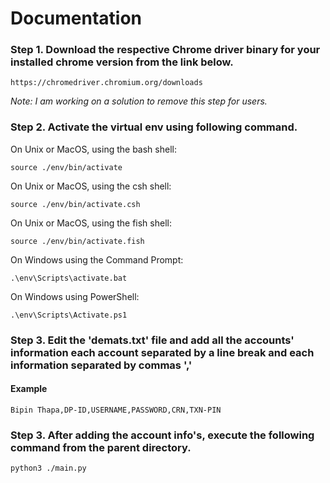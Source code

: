 # Documentation

### Step 1. Download the respective Chrome driver binary for your installed chrome version from the link below.

`https://chromedriver.chromium.org/downloads`

_Note: I am working on a solution to remove this step for users._

### Step 2. Activate the virtual env using following command.

On Unix or MacOS, using the bash shell:

`source ./env/bin/activate`

On Unix or MacOS, using the csh shell:

`source ./env/bin/activate.csh`

On Unix or MacOS, using the fish shell:

`source ./env/bin/activate.fish`

On Windows using the Command Prompt:

`.\env\Scripts\activate.bat`

On Windows using PowerShell:

`.\env\Scripts\Activate.ps1`

### Step 3. Edit the 'demats.txt' file and add all the accounts' information each account separated by a line break and each information separated by commas ','

#### Example

`Bipin Thapa,DP-ID,USERNAME,PASSWORD,CRN,TXN-PIN`

### Step 3. After adding the account info's, execute the following command from the parent directory.

`python3 ./main.py`
